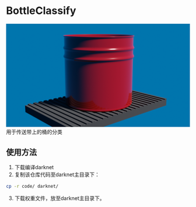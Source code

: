 # BottleClassify
![](image/bottleclassify.png)
用于传送带上的桶的分类
## 使用方法
1. 下载编译darknet
2. 复制该仓库代码至darknet主目录下：
```bash
cp -r code/ darknet/
```
3. 下载权重文件，放至darknet主目录下。
